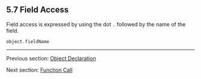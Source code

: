 ## 5.7 Field Access

Field access is expressed by using the dot `.` followed by the name of the field.

```
object.fieldName
```

---

Previous section: [Object Declaration](https://github.com/Simn/HaxeManual/tree/master/md/manual/5.6-Object_Declaration.md)

Next section: [Function Call](https://github.com/Simn/HaxeManual/tree/master/md/manual/5.8-Function_Call.md)
